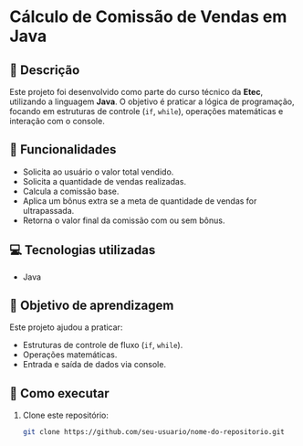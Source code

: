 # Cálculo de Comissão de Vendas em Java

## 📌 Descrição
Este projeto foi desenvolvido como parte do curso técnico da **Etec**, utilizando a linguagem **Java**. O objetivo é praticar a lógica de programação, focando em estruturas de controle (`if`, `while`), operações matemáticas e interação com o console.

## 🚀 Funcionalidades
- Solicita ao usuário o valor total vendido.
- Solicita a quantidade de vendas realizadas.
- Calcula a comissão base.
- Aplica um bônus extra se a meta de quantidade de vendas for ultrapassada.
- Retorna o valor final da comissão com ou sem bônus.

## 💻 Tecnologias utilizadas
- Java

## 🎯 Objetivo de aprendizagem
Este projeto ajudou a praticar:
- Estruturas de controle de fluxo (`if`, `while`).
- Operações matemáticas.
- Entrada e saída de dados via console.

## 📂 Como executar
1. Clone este repositório:
   ```bash
   git clone https://github.com/seu-usuario/nome-do-repositorio.git
